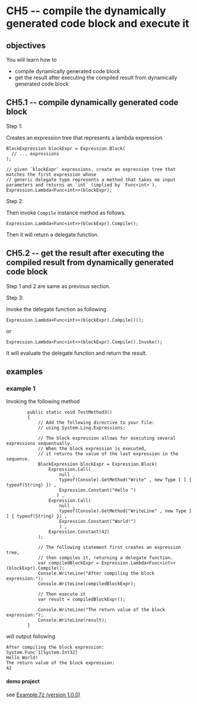 # CH5 -- compile the dynamically generated code block and execute it
## objectives
You will learn how to 

+ compile dynamically generated code block
+ get the result after executing the compiled result from dynamically generated code block

## CH5.1 -- compile dynamically generated code block
Step 1:

Creates an expression tree that represents a lambda expression.

```
BlockExpression blockExpr = Expression.Block(
  // ... expressions
);

// given `blockExpr` expressions, create an expression tree that matches the first expression whose
// generic delegate type represents a method that takes no input parameters and returns an `int` (implied by `Func<int>`).
Expression.Lambda<Func<int>>(blockExpr); 
```

Step 2:

Then invoke `Compile` instance method as follows.

```
Expression.Lambda<Func<int>>(blockExpr).Compile(); 
```

Then it will return a delegate function.

## CH5.2 -- get the result after executing the compiled result from dynamically generated code block
Step 1 and 2 are same as previous section.

Step 3:

Invoke the delegate function as following

```
Expression.Lambda<Func<int>>(blockExpr).Compile()();
```

or 

```
Expression.Lambda<Func<int>>(blockExpr).Compile().Invoke();
```

It will evaluate the delegate function and return the result.

## examples
### example 1
Invoking the following method

```
        public static void TestMethod3()
        {
            // Add the following directive to your file:
            // using System.Linq.Expressions;

            // The block expression allows for executing several expressions sequentually.
            // When the block expression is executed,
            // it returns the value of the last expression in the sequence.
            BlockExpression blockExpr = Expression.Block(
                Expression.Call(
                    null ,
                    typeof(Console).GetMethod("Write" , new Type [ ] { typeof(String) }) ,
                    Expression.Constant("Hello ")
                   ) ,
                Expression.Call(
                    null ,
                    typeof(Console).GetMethod("WriteLine" , new Type [ ] { typeof(String) }) ,
                    Expression.Constant("World!")
                    ) ,
                Expression.Constant(42)
            );

            // The following statement first creates an expression tree,
            // then compiles it, returning a delegate function.
            var compiledBlockExpr = Expression.Lambda<Func<int>>(blockExpr).Compile();
            Console.WriteLine("After compiling the block expression:");
            Console.WriteLine(compiledBlockExpr);

            // Then execute it
            var result = compiledBlockExpr();
            
            Console.WriteLine("The return value of the block expression:");
            Console.WriteLine(result);
        }
```

will output following

```
After compiling the block expression:
System.Func`1[System.Int32]
Hello World!
The return value of the block expression:
42
```

#### demo project
see [Example.7z (version 1.0.0)](https://github.com/40843245/CSharp-Demo-Project/blob/main/built-in%20package/System.Linq.Expressions/BlockExpression/code/v1.0.0)
